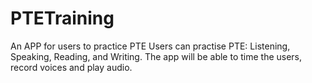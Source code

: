 # PTETraining
An APP for users to practice PTE
Users can practise PTE: Listening, Speaking, Reading, and Writing. 
The app will be able to time the users, record voices and play audio.
